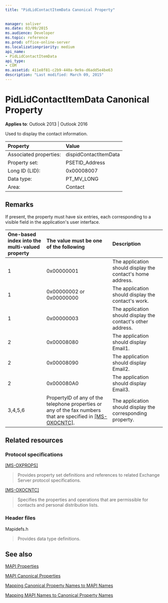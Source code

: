 ```yaml
---
title: "PidLidContactItemData Canonical Property"
 
 
manager: soliver
ms.date: 03/09/2015
ms.audience: Developer
ms.topic: reference
ms.prod: office-online-server
ms.localizationpriority: medium
api_name:
- PidLidContactItemData
api_type:
- COM
ms.assetid: 411e8f81-c2b9-440a-9e9a-d6add5e4be63
description: "Last modified: March 09, 2015"
---
```


# PidLidContactItemData Canonical Property

  
  
**Applies to**: Outlook 2013 | Outlook 2016 
  
Used to display the contact information.
  
|Property |Value |
|:-----|:-----|
|Associated properties:  <br/> |dispidContactItemData  <br/> |
|Property set:  <br/> |PSETID_Address  <br/> |
|Long ID (LID):  <br/> |0x00008007  <br/> |
|Data type:  <br/> |PT_MV_LONG  <br/> |
|Area:  <br/> |Contact  <br/> |
   
## Remarks

If present, the property must have six entries, each corresponding to a visible field in the application's user interface.
  
|**One-based index into the multi-valued property**|**The value must be one of the following**|**Description**|
|:-----|:-----|:-----|
|1  <br/> |0x00000001  <br/> |The application should display the contact's home address. |
|1  <br/> |0x00000002 or 0x00000000  <br/> |The application should display the contact's work. |
|1  <br/> |0x00000003  <br/> |The application should display the contact's other address. |
|2  <br/> |0x00008080  <br/> |The application should display Email1. |
|2  <br/> |0x00008090  <br/> |The application should display Email2. |
|2  <br/> |0x000080A0  <br/> |The application should display Email3. |
|3,4,5,6  <br/> |PropertyID of any of the telephone properties or any of the fax numbers that are specified in [[MS-OXOCNTC]](https://msdn.microsoft.com/library/9b636532-9150-4836-9635-9c9b756c9ccf%28Office.15%29.aspx). |The application should display the corresponding property. |
   
## Related resources

### Protocol specifications

[[MS-OXPROPS]](https://msdn.microsoft.com/library/f6ab1613-aefe-447d-a49c-18217230b148%28Office.15%29.aspx)
  
> Provides property set definitions and references to related Exchange Server protocol specifications.
    
[[MS-OXOCNTC]](https://msdn.microsoft.com/library/9b636532-9150-4836-9635-9c9b756c9ccf%28Office.15%29.aspx)
  
> Specifies the properties and operations that are permissible for contacts and personal distribution lists.
    
### Header files

Mapidefs.h
  
> Provides data type definitions.
    
## See also



[MAPI Properties](mapi-properties.md)
  
[MAPI Canonical Properties](mapi-canonical-properties.md)
  
[Mapping Canonical Property Names to MAPI Names](mapping-canonical-property-names-to-mapi-names.md)
  
[Mapping MAPI Names to Canonical Property Names](mapping-mapi-names-to-canonical-property-names.md)

